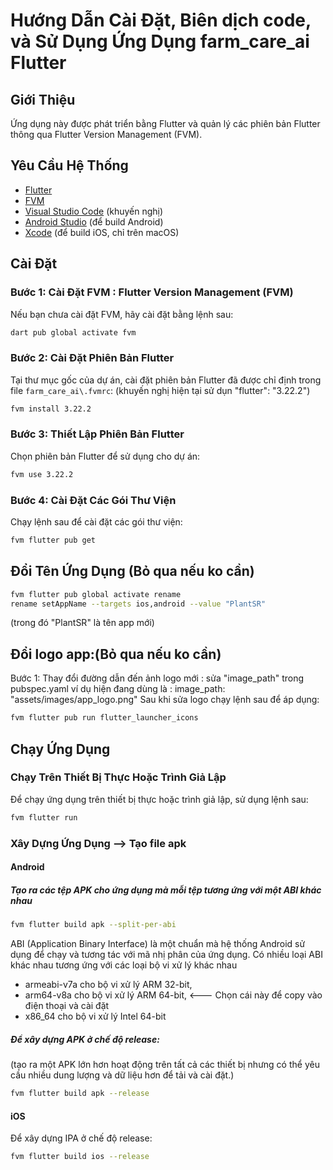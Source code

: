 # Hướng Dẫn Cài Đặt, Biên dịch code, và Sử Dụng Ứng Dụng farm_care_ai Flutter

## Giới Thiệu

Ứng dụng này được phát triển bằng Flutter và quản lý các phiên bản Flutter thông qua Flutter Version Management (FVM).

## Yêu Cầu Hệ Thống

- [Flutter](https://flutter.dev/docs/get-started/install)
- [FVM](https://fvm.app/docs/getting_started/installation)
- [Visual Studio Code](https://code.visualstudio.com/) (khuyến nghị)
- [Android Studio](https://developer.android.com/studio) (để build Android)
- [Xcode](https://developer.apple.com/xcode/) (để build iOS, chỉ trên macOS)

## Cài Đặt

### Bước 1: Cài Đặt FVM : Flutter Version Management (FVM)

Nếu bạn chưa cài đặt FVM, hãy cài đặt bằng lệnh sau:

```bash
dart pub global activate fvm
```

### Bước 2: Cài Đặt Phiên Bản Flutter

Tại thư mục gốc của dự án, cài đặt phiên bản Flutter đã được chỉ định trong file `farm_care_ai\.fvmrc`: (khuyến nghị hiện tại sử dụn "flutter": "3.22.2")

```bash
fvm install 3.22.2
```

### Bước 3: Thiết Lập Phiên Bản Flutter

Chọn phiên bản Flutter để sử dụng cho dự án:

```bash
fvm use 3.22.2
```

### Bước 4: Cài Đặt Các Gói Thư Viện

Chạy lệnh sau để cài đặt các gói thư viện:

```bash
fvm flutter pub get
```

## Đổi Tên Ứng Dụng (Bỏ qua nếu ko cần)

```bash
fvm flutter pub global activate rename
rename setAppName --targets ios,android --value "PlantSR"
```

(trong đó "PlantSR" là tên app mới)

## Đổi logo app:(Bỏ qua nếu ko cần)

Bước 1: Thay đổi đường dẫn đến ảnh logo mới : sửa "image_path" trong pubspec.yaml
ví dụ hiện đang dùng là : image_path: "assets/images/app_logo.png"
Sau khi sửa logo chạy lệnh sau để áp dụng:

```bash
fvm flutter pub run flutter_launcher_icons
```

## Chạy Ứng Dụng

### Chạy Trên Thiết Bị Thực Hoặc Trình Giả Lập

Để chạy ứng dụng trên thiết bị thực hoặc trình giả lập, sử dụng lệnh sau:

```bash
fvm flutter run
```

### Xây Dựng Ứng Dụng --> Tạo file apk

#### Android

##### Tạo ra các tệp APK cho ứng dụng mà mỗi tệp tương ứng với một ABI khác nhau

```bash
fvm flutter build apk --split-per-abi
```

ABI (Application Binary Interface) là một chuẩn mà hệ thống Android sử dụng để chạy và tương tác với mã nhị phân của ứng dụng.
Có nhiều loại ABI khác nhau tương ứng với các loại bộ vi xử lý khác nhau

- armeabi-v7a cho bộ vi xử lý ARM 32-bit,
- arm64-v8a cho bộ vi xử lý ARM 64-bit, <--- Chọn cái này để copy vào điện thoại và cài đặt
- x86_64 cho bộ vi xử lý Intel 64-bit

##### Để xây dựng APK ở chế độ release:

(tạo ra một APK lớn hơn hoạt động trên tất cả các thiết bị nhưng có thể yêu cầu nhiều dung lượng và dữ liệu hơn để tải và cài đặt.)

```bash
fvm flutter build apk --release
```

#### iOS

Để xây dựng IPA ở chế độ release:

```bash
fvm flutter build ios --release
```
